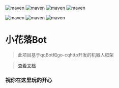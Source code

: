 ![maven](https://img.shields.io/badge/Kotlin-2.0.0-blue.svg)
![maven](https://img.shields.io/badge/Ktor-3.0.0-a.svg)
![maven](https://img.shields.io/badge/go--cqhttp-1.2.0-red)
![maven](https://img.shields.io/badge/qq-bot-red)

![maven](https://img.shields.io/badge/falowp--bot-开源-yellow)
![maven](https://img.shields.io/badge/falowp--bot-无公害-yellow)
![maven](https://img.shields.io/badge/falowp--bot-非转基因-yellow)


# 小花落Bot

> 此项目基于qqBot和go-cqhttp开发的机器人框架

> [查看文档](https://falowp.blr19c.com)

### 祝你在这里玩的开心
